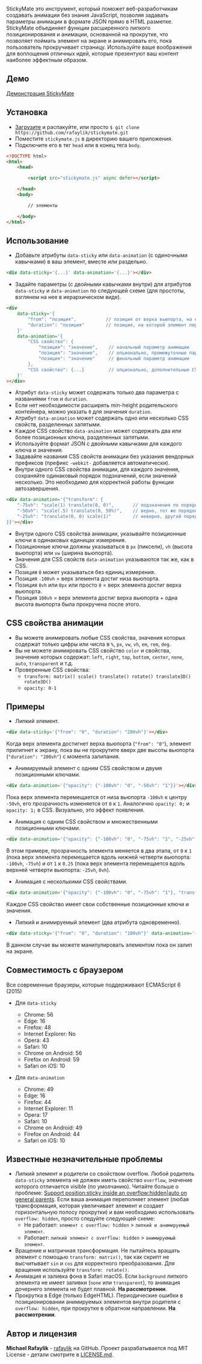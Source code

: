 StickyMate это инструмент, который поможет веб-разработчикам создавать анимации без знания JavaScript, позволяя задавать параметры анимации в формате JSON прямо в HTML разметке. StickyMate объединяет функции расширенного липкого позиционирования и анимации, основанной на прокрутке, что позволяет поймать элемент на экране и анимировать его, пока пользователь прокручивает страницу. Используйте ваше воображения для воплощения отличных идей, которые презентуют ваш контент наиболее эффектным образом.

## Демо

[Демонстрация StickyMate](https://rafaylik.github.io/stickymate/)

## Установка

- [Загрузите](https://github.com/rafaylik/stickymate/archive/master.zip) и распакуйте, или просто `$ git clone https://github.com/rafaylik/stickymate.git`
- Поместите `stickymate.js` в директорию вашего приложения.
- Подключите его в тег `head` или в конец тега `body`.
``` html
<!DOCTYPE html>
<html>
    <head>

        <script src="stickymate.js" async defer></script>

    </head>
    <body>

        // элементы

    </body>
</html>
```

## Использование

- Добавьте атрибуты `data-sticky` или `data-animation` (с одиночными кавычками) в ваш элемент, вместе или раздельно.
``` html
<div data-sticky='{...}' data-animation='{...}'></div>
```
- Задайте параметры (с двойными кавычками внутри) для атрибутов `data-sticky` и `data-animation` по следующей схеме (для простоты, взглянем на нее в иерархическом виде).
``` html
<div
    data-sticky='{
        "from": "позиция",           // позиция от верха вьюпорта, на которой элемент залипнет на экране
        "duration": "позиция"        // позиция, на которой элемент перестанет быть липким (фактически, расширяя min-height родительского контейнера, тем самым резервируя место для прокрутки)
    }'
    data-animation='{
        "CSS свойство": {
            "позиция": "значение",    // начальный параметр анимации
            "позиция": "значение",    // опционально, промежуточные параметры
            "позиция": "значение"     // финальный параметр анимации
        },
        "CSS свойство": {...}         // опционально, дополнительные CSS свойства
    }'
></div>
```
- Атрибут `data-sticky` может содержать только два параметра с названиями `from` и `duration`.
- Если нет необходимости расширять min-height родительского контейнера, можно указать `0` для значения `duration`.
- Атрибут `data-animation` может содержать одно или несколько CSS свойств, разделенных запятыми.
- Каждое CSS свойство `data-animation` может содержать два или более позиционных ключа, разделенных запятыми.
- Используйте формат JSON с двойными кавычками для каждого ключа и значения.
- Задавайте названия CSS свойств анимации без указания вендорных префиксов (префикс `-webkit-` добавляется автоматически).
- Внутри одного CSS свойства анимации, для каждого значения, сохраняйте одинаковый порядок подзначений, если значений несколько. Это необходимо для корректной работы функции автозавершения.
``` html
<div data-animation='{"transform": {
    "-75vh": "scale(1) translate(0, 0)",       // подзначения по порядку - scale, translate
    "-50vh": "scale(.5) translate(0, 50%)",    // верно, тот же порядок подзначений
    "-25vh": "translate(0, 0) scale(1)"        // неверно, другой порядок подзначений
}}'></div>
```
- Внутри одного CSS свойства анимации, указывайте позиционные ключи в одинаковых единицах измерения.
- Позиционные ключи должны указываться в `px` (пиксели), `vh` (высота вьюпорта) или `vw` (ширина вьюпорта).
- Значения для CSS свойств `data-animation` указываются так же, как в CSS.
- Позиция `0` может указываться без единиц измерения.
- Позиция `-100vh` = верх элемента достиг низа вьюпорта.
- Позиция `0vh` или `0px` или просто `0` = верх элемента достиг верха вьюпорта.
- Позиция `100vh` = верх элемента достиг верха вьюпорта + одна высота вьюпорта была прокручена после этого.

## CSS свойства анимации

- Вы можете анимировать любые CSS свойства, значения которых содержат только цифры или числа в `%`, `px`, `vw`, `vh`, `em`, `rem`, `deg`.
- Вы не можете анимировать CSS свойство `color` и свойства, значение которых содержат: `left`, `right`, `top`, `bottom`, `center`, `none`, `auto`, `transparent` и т.д.
- Проверенные CSS свойства:
    - `transform: matrix() scale() translate() rotate() translate3D() rotate3D()`
    - `opacity: 0-1`

## Примеры

- Липкий элемент.
``` html
<div data-sticky='{"from": "0", "duration": "200vh"}'></div>
```
Когда верх элемента достигнет верха вьюпорта (`"from": "0"`), элемент прилипнет к экрану, пока вы не прокрутите вверх две высоты вьюпорта (`"duration": "200vh"`) с момента залипания.

- Анимируемый элемент с одним CSS свойством и двумя позиционными ключами.
``` html
<div data-animation='{"opacity": {"-100vh": "0", "-50vh": "1"}}'></div>
```
Пока верх элемента перемещается от низа вьюпорта `-100vh` к центру `-50vh`, его прозрачность изменяется от `0` к `1`. Аналогично `opacity: 0;` и `opacity: 1;` в CSS. Визуально, это эффект появления.

- Анимация с одним CSS свойством и множественными позиционными ключами.
``` html
<div data-animation='{"opacity": {"-100vh": "0", "-75vh": "1", "-25vh": "1", "0vh": ".25"}}'></div>
```
В этом примере, прозрачность элемента меняется в два этапа, от `0` к `1` (пока верх элемента перемещается вдоль нижней четверти вьюпорта: `-100vh`, `-75vh`) и от `1` к `0.25` (пока верх элемента перемещается вдоль верхней четверти вьюпорта: `-25vh`, `0vh`).

- Анимация с несколькими CSS свойствами.
``` html
<div data-animation='{"opacity": {"-100vh": "0", "-75vh": "1"}, "transform": {"-100vh": "scale(.75)", "-50vh": "scale(1)"}}'></div>
```
Каждое CSS свойство имеет свои собственные позиционные ключи и значения.

- Липкий и анимируемый элемент (два атрибута одновременно).
``` html
<div data-sticky='{"from": "0", "duration": "100vh"}' data-animation='{"opacity": {"0": "1", "100vh": "0"}}'></div>
```
В данном случае вы можете манипулировать элементом пока он залип на экране.

## Совместимость с браузером

Все современные браузеры, которые поддерживают ECMAScript 6 (2015)

- Для `data-sticky`
    - Chrome: 56
    - Edge: 16
    - Firefox: 48
    - Internet Explorer: No
    - Opera: 43
    - Safari: 10
    - Chrome on Android: 56
    - Firefox on Android: 59
    - Safari on iOS: 10

- Для `data-animation`
    - Chrome: 49
    - Edge: 16
    - Firefox: 44
    - Internet Explorer: 11
    - Opera: 17
    - Safari: 10
    - Chrome on Android: 49
    - Firefox on Android: 44
    - Safari on iOS: 10

## Известные незначительные проблемы

- Липкий элемент и родители со свойством overflow. Любой родитель `data-sticky` элемента не должен иметь свойство `overflow`, значение которого отличается visible (по умолчанию). Читайте больше о проблеме: [Support position:sticky inside an overflow:hidden|auto on general parents](https://github.com/w3c/csswg-drafts/issues/865). Если ваша анимация переполняет элемент (любая трансформация, которая увеличивает элемент и создает горизонтальную полосу прокрутки) и вам необходимо использовать `overflow: hidden`, просто следуйте следующей схеме:
    - Не работает: `элемент с overflow: hidden` \> `липкий и анимируемый элемент`.
    - Работает: `липкий элемент с overflow: hidden` \> `анимируемый элемент`.
- Вращение и матричная трансформация. Не пытайтесь вращать элемент с помощью `transform: matrix()`, так как скрипт не высчитывает `sin` и `cos` для корректного преобразования. Для вращения используйте `transform: rotate()`.
- Анимация и заливка фона в Safari macOS. Если `background` липкого элемента не имеет заливки (`none` или `transparent`), то анимация дочернего элемента не будет плавной. **На рассмотрении**.
- Прокрутка в Edge (только EdgeHTML). Периодические ошибки в позиционировании анимируемых элементов внутри родителя с `overflow: hidden`, при прокрутке в обратном направлении. **На рассмотрении**.

## Автор и лицензия

**Michael Rafaylik** - [rafaylik](https://github.com/rafaylik) на GitHub. Проект разрабатывается под MIT License - детали смотрите в [LICENSE.md](./LICENSE).